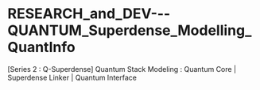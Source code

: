 # RESEARCH_and_DEV---QUANTUM_Superdense_Modelling_QuantInfo
[Series 2 : Q-Superdense] Quantum Stack Modeling : Quantum Core | Superdense Linker | Quantum Interface 
